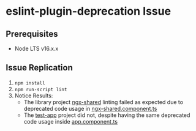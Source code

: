 # eslint-plugin-deprecation Issue

## Prerequisites

- Node LTS v16.x.x

## Issue Replication

1. `npm install`
2. `npm run-script lint`
3. Notice Results:
   - The library project [ngx-shared](https://github.com/mrlonis/eslint-plugin-deprecation-issue/tree/master/projects/ngx-shared) linting failed as expected due to deprecated code usage in [ngx-shared.component.ts](https://github.com/mrlonis/eslint-plugin-deprecation-issue/blob/master/projects/ngx-shared/src/lib/ngx-shared.component.ts)
   - The [test-app](https://github.com/mrlonis/eslint-plugin-deprecation-issue/tree/master/projects/test-app) project did not, despite having the same deprecated code usage inside [app.component.ts](https://github.com/mrlonis/eslint-plugin-deprecation-issue/blob/master/projects/test-app/src/app/app.component.ts)
